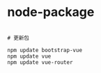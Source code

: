 # node-package

```shell script

# 更新包

npm update bootstrap-vue
npm update vue
npm update vue-router

```
